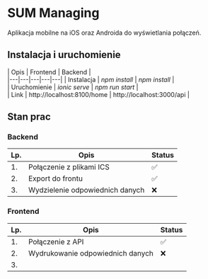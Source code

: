 # SUM Managing

Aplikacja mobilne na iOS oraz Androida do wyświetlania połączeń.

## Instalacja i uruchomienie

|   Opis | Frontend  | Backend  |  
|---|---|---|---|---|
|  Instalacja |  *npm install* | *npm install*  |  
|  Uruchomienie |  *ionic serve* | *npm run start*  |  
|  Link |  http://localhost:8100/home | http://localhost:3000/api  |  

## Stan prac

### Backend

|   Lp. | Opis  | Status  |  
|---|---|---|
|  1.  |  Połączenie z plikami ICS | ✅ |  
|  2. | Export do frontu |  ✅  |  
|  3. | Wydzielenie odpowiednich danych | ❌ | 

### Frontend

|   Lp. | Opis  | Status  |  
|---|---|---|
|  1.  |  Połączenie z API | ✅ |  
|  2. | Wydrukowanie odpowiednich danych | ❌ |  
|  3. |  |  |  
